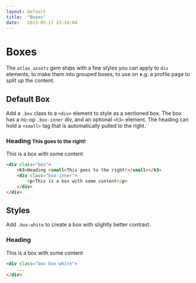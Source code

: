 ```yaml
---
layout: default
title:  "Boxes"
date:   2013-05-17 23:24:04
---
```


Boxes
======

The `atlas_assets` gem ships with a few styles you can apply to `div` elements, to make them into grouped boxes, to use on e.g. a profile page to split up the content.

Default Box
-----------

Add a `.box` class to a `<div>` element to style as a sectioned box. The box has a no-op `.box-inner` div, and an optional `<h3>` element. The heading can hold a `<small>` tag that is automatically pulled to the right.

<div class="box">
	<h3>Heading <small>This goes to the right!</small></h3>
	<div class="box-inner">
		<p>This is a box with some content</p>
	</div>
</div>

~~~html
<div class="box">
	<h3>Heading <small>This goes to the right!</small></h3>
	<div class="box-inner">
		<p>This is a box with some content</p>
	</div>
</div>
~~~


Styles
------

Add `.box-white` to create a box with slightly better contrast.

<div class="box box-white">
	<h3>Heading</h3>
	<div class="box-inner">
		<p>This is a box with some content</p>
	</div>
</div>

~~~html
<div class="box box-white">
	...
</div>
~~~